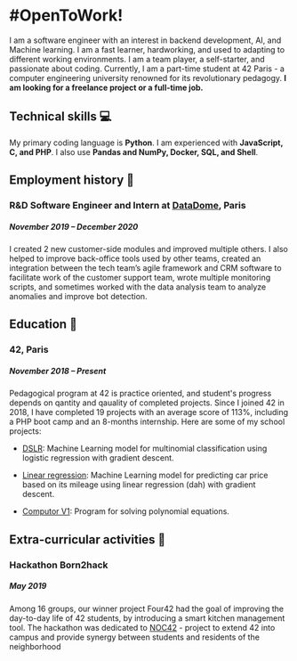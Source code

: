 # #OpenToWork!

I am a software engineer with an interest in backend development, AI, and Machine learning. I am a fast learner, hardworking, and used to adapting to different working environments. I am a team player, a self-starter, and passionate about coding. Currently, I am a part-time student at 42 Paris - a computer engineering university renowned for its revolutionary pedagogy. **I am looking for a freelance project or a full-time job.**

## Technical skills 💻

My primary coding language is **Python**. I am experienced with **JavaScript, C, and PHP**. I also use **Pandas and NumPy, Docker, SQL, and Shell**.

## Employment history 💼

### R&D Software Engineer and Intern at [DataDome](https://datadome.co/), Paris
##### November 2019 – December 2020

I created 2 new customer-side modules and improved multiple others. I also helped to improve back-office tools used by other teams, created an integration between the tech team’s agile framework and CRM software to facilitate work of the customer support team, wrote multiple monitoring scripts, and sometimes worked with the data analysis team to analyze anomalies and improve bot detection.

## Education 📖
### 42, Paris
##### November 2018 – Present

Pedagogical program at 42 is practice oriented, and student's progress depends on qantity and qauality of completed projects. Since I joined 42 in 2018, I have completed 19 projects with an average score of 113%, including a PHP boot camp and an 8-months internship. Here are some of my school projects:

- [DSLR](https://github.com/42ibaran/dslr):
Machine Learning model for multinomial classification using logistic regression with gradient descent.

- [Linear regression](https://github.com/42ibaran/ft_linear_regression):
Machine Learning model for predicting car price based on its mileage using linear regression (dah) with gradient descent.

- [Computor V1](https://github.com/42ibaran/computor_v1):
Program for solving polynomial equations.

## Extra-curricular activities 👻
### Hackathon Born2hack
##### May 2019

Among 16 groups, our winner project Four42 had the goal of improving the day-to-day life of 42 students, by introducing a smart kitchen management tool. The hackathon was dedicated to [NOC42](http://noc.42.fr/le-projet-2/) - project to extend 42 into campus and provide synergy between students and residents of the neighborhood
